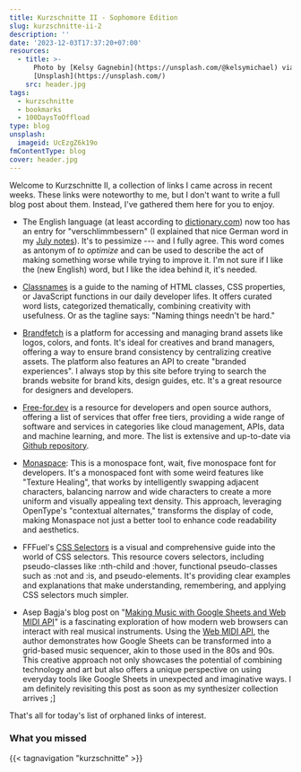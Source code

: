 ```yaml
---
title: Kurzschnitte II - Sophomore Edition
slug: kurzschnitte-ii-2
description: ''
date: '2023-12-03T17:37:20+07:00'
resources:
  - title: >-
      Photo by [Kelsy Gagnebin](https://unsplash.com/@kelsymichael) via
      [Unsplash](https://unsplash.com/)
    src: header.jpg
tags:
  - kurzschnitte
  - bookmarks
  - 100DaysToOffload
type: blog
unsplash:
  imageid: UcEzgZ6k19o
fmContentType: blog
cover: header.jpg
---
```


Welcome to Kurzschnitte II, a collection of links I came across in recent weeks. These links were noteworthy to me, but I don't want to write a full blog post about them. Instead, I've gathered them here for you to enjoy.

- The English language (at least according to [dictionary.com](https://www.dictionary.com/e/new-dictionary-words-fall-2023/)) now too has an entry for "verschlimmbessern" (I explained that nice German word in my [July notes](/blog/2023/notes-from-the-laboratory-july)). It's to pessimize --- and I fully agree. This word comes as antonym of _to optimize_ and can be used to describe the act of making something worse while trying to improve it. I'm not sure if I like the (new English) word, but I like the idea behind it, it's needed.

- [Classnames](https://classnames.paulrobertlloyd.com/) is a guide to the naming of HTML classes, CSS properties, or JavaScript functions in our daily developer lifes. It offers curated word lists, categorized thematically, combining creativity with usefulness. Or as the tagline says: "Naming things needn't be hard."

- [Brandfetch](https://brandfetch.com/) is a platform for accessing and managing brand assets like logos, colors, and fonts. It's ideal for creatives and brand managers, offering a way to ensure brand consistency by centralizing creative assets. The platform also features an API to create "branded experiences". I always stop by this site before trying to search the brands website for brand kits, design guides, etc. It's a great resource for designers and developers.

- [Free-for.dev](https://free-for.dev/) is a resource for developers and open source authors, offering a list of services that offer free tiers, providing a wide range of software and services in categories like cloud management, APIs, data and machine learning, and more. The list is extensive and up-to-date via [Github repository](https://github.com/ripienaar/free-for-dev).

- [Monaspace](https://monaspace.githubnext.com): This is a monospace font, wait, five monospace font for developers. It's a monospaced font with some weird features like "Texture Healing", that works by intelligently swapping adjacent characters, balancing narrow and wide characters to create a more uniform and visually appealing text density. This approach, leveraging OpenType's "contextual alternates," transforms the display of code, making Monaspace not just a better tool to enhance code readability and aesthetics.

- FFFuel's [CSS Selectors](https://fffuel.co/css-selectors) is a visual and comprehensive guide into the world of CSS selectors. This resource covers selectors, including pseudo-classes like :nth-child and :hover, functional pseudo-classes such as :not and :is, and pseudo-elements. It's providing clear examples and explanations that make understanding, remembering, and applying CSS selectors much simpler.

- Asep Bagja's blog post on "[Making Music with Google Sheets and Web MIDI API](https://www.asepbagja.com/programming/making-music-with-google-sheets)" is a fascinating exploration of how modern web browsers can interact with real musical instruments. Using the [Web MIDI API](https://developer.mozilla.org/en-US/docs/Web/API/Web_MIDI_API), the author demonstrates how Google Sheets can be transformed into a grid-based music sequencer, akin to those used in the 80s and 90s. This creative approach not only showcases the potential of combining technology and art but also offers a unique perspective on using everyday tools like Google Sheets in unexpected and imaginative ways. I am definitely revisiting this post as soon as my synthesizer collection arrives ;]

That's all for today's list of orphaned links of interest.

### What you missed

{{< tagnavigation "kurzschnitte" >}}
